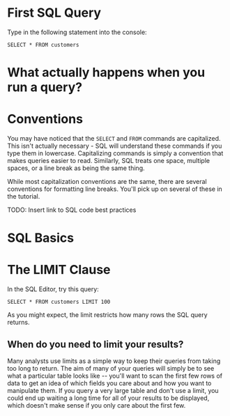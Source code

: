 # First SQL Query

Type in the following statement into the console:

``` SELECT * FROM customers ```

# What actually happens when you run a query?



# Conventions

You may have noticed that the `SELECT` and `FROM` commands are capitalized. This isn't actually necessary - SQL will understand these commands if you type them in lowercase. Capitalizing commands is simply a convention that makes queries easier to read. Similarly, SQL treats one space, multiple spaces, or a line break as being the same thing.

While most capitalization conventions are the same, there are several conventions for formatting line breaks. You'll pick up on several of these in the tutorial.

TODO: Insert link to SQL code best practices


# SQL Basics

# The LIMIT Clause

In the SQL Editor, try this query:

```SELECT * FROM customers LIMIT 100```

As you might expect, the limit restricts how many rows the SQL query returns.

## When do you need to limit your results?

Many analysts use limits as a simple way to keep their queries from taking too long to return. The aim of many of your queries will simply be to see what a particular table looks like -- you'll want to scan the first few rows of data to get an idea of which fields you care about and how you want to manipulate them. If you query a very large table and don't use a limit, you could end up waiting a long time for all of your results to be displayed, which doesn't make sense if you only care about the first few.

